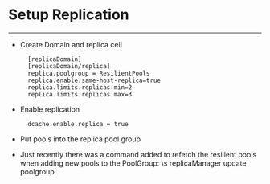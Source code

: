 # Setup Replication

---

* Create Domain and replica cell

	    [replicaDomain]
	    [replicaDomain/replica]
		replica.poolgroup = ResilientPools
		replica.enable.same-host-replica=true
		replica.limits.replicas.min=2
		replica.limits.replicas.max=3

* Enable replication

        dcache.enable.replica = true

* Put pools into the replica pool group

* Just recently there was a command added to refetch the resilient pools when adding new pools to the PoolGroup: \s replicaManager update poolgroup
